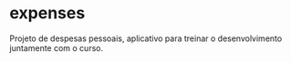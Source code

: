 # expenses

Projeto de despesas pessoais, aplicativo para treinar o desenvolvimento juntamente com o curso.


